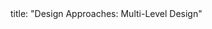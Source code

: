 <frontmatter>
title: "Design Approaches: Multi-Level Design"
</frontmatter>

<include src="navbar.md" boilerplate />

<include src="unit-inPage-asFlat.md" boilerplate />